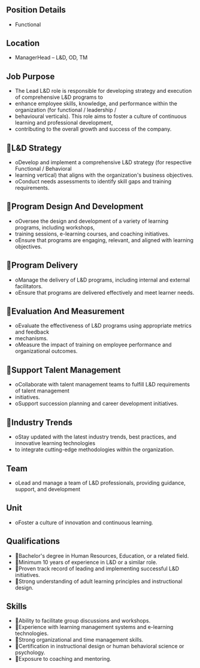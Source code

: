 # 

## Position Details

* Functional

## Location

* ManagerHead – L&D, OD, TM

## Job Purpose

* The Lead L&D role is responsible for developing strategy and execution of comprehensive L&D programs to
* enhance employee skills, knowledge, and performance within the organization (for functional / leadership /
* behavioural verticals). This role aims to foster a culture of continuous learning and professional development,
* contributing to the overall growth and success of the company.

## L&D Strategy

* oDevelop and implement a comprehensive L&D strategy (for respective Functional / Behavioral
* learning vertical) that aligns with the organization's business objectives.
* oConduct needs assessments to identify skill gaps and training requirements.

## Program Design And Development

* oOversee the design and development of a variety of learning programs, including workshops,
* training sessions, e-learning courses, and coaching initiatives.
* oEnsure that programs are engaging, relevant, and aligned with learning objectives.

## Program Delivery

* oManage the delivery of L&D programs, including internal and external facilitators.
* oEnsure that programs are delivered effectively and meet learner needs.

## Evaluation And Measurement

* oEvaluate the effectiveness of L&D programs using appropriate metrics and feedback
* mechanisms.
* oMeasure the impact of training on employee performance and organizational outcomes.

## Support Talent Management

* oCollaborate with talent management teams to fulfill L&D requirements of talent management
* initiatives.
* oSupport succession planning and career development initiatives.

## Industry Trends

* oStay updated with the latest industry trends, best practices, and innovative learning technologies
* to integrate cutting-edge methodologies within the organization.

## Team

* oLead and manage a team of L&D professionals, providing guidance, support, and development

## Unit

* oFoster a culture of innovation and continuous learning.

## Qualifications

* Bachelor's degree in Human Resources, Education, or a related field.
* Minimum 10 years of experience in L&D or a similar role.
* Proven track record of leading and implementing successful L&D initiatives.
* Strong understanding of adult learning principles and instructional design.

## Skills

* Ability to facilitate group discussions and workshops.
* Experience with learning management systems and e-learning technologies.
* Strong organizational and time management skills.
* Certification in instructional design or human behavioral science or psychology.
* Exposure to coaching and mentoring.
